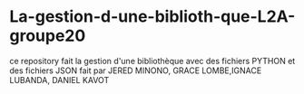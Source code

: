 # La-gestion-d-une-biblioth-que-L2A-groupe20
ce repository fait la gestion d'une bibliothèque avec des fichiers PYTHON et des fichiers JSON fait par JERED MINONO, GRACE LOMBE,IGNACE LUBANDA, DANIEL KAVOT
